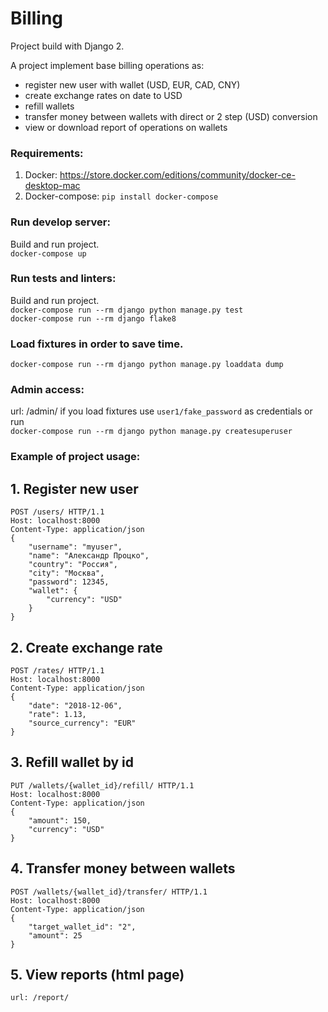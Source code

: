 # Billing 
Project build with Django 2.

A project implement base billing operations as:
- register new user with wallet (USD, EUR, CAD, CNY)
- create exchange rates on date to USD
- refill wallets
- transfer money between wallets with direct or 2 step (USD) conversion
- view or download report of operations on wallets

### Requirements:
1. Docker: https://store.docker.com/editions/community/docker-ce-desktop-mac
2. Docker-compose: ```pip install docker-compose```
 
### Run develop server:
Build and run project.  
```docker-compose up```

### Run tests and linters:
Build and run project.  
```docker-compose run --rm django python manage.py test```  
```docker-compose run --rm django flake8```

### Load fixtures in order to save time.
```docker-compose run --rm django python manage.py loaddata dump```

### Admin access:
url: /admin/
if you load fixtures use ```user1/fake_password``` as credentials or run  
```docker-compose run --rm django python manage.py createsuperuser```

### Example of project usage:

## 1. Register new user
```
POST /users/ HTTP/1.1
Host: localhost:8000
Content-Type: application/json
{
	"username": "myuser",
	"name": "Александр Процко",
	"country": "Россия",
	"city": "Москва",
	"password": 12345,
	"wallet": {
		"currency": "USD"
	}
}
```

## 2. Create exchange rate
```
POST /rates/ HTTP/1.1
Host: localhost:8000
Content-Type: application/json
{
	"date": "2018-12-06",
	"rate": 1.13,
	"source_currency": "EUR"
}
```

## 3. Refill wallet by id
```
PUT /wallets/{wallet_id}/refill/ HTTP/1.1
Host: localhost:8000
Content-Type: application/json
{
    "amount": 150,
    "currency": "USD"
}
```

## 4. Transfer money between wallets
```
POST /wallets/{wallet_id}/transfer/ HTTP/1.1
Host: localhost:8000
Content-Type: application/json
{
	"target_wallet_id": "2",
	"amount": 25
}
```

## 5. View reports (html page)
```
url: /report/
```
